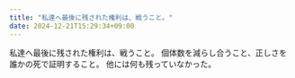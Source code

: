 ```yaml
---
title: "私達へ最後に残された権利は、戦うこと。"
date: 2024-12-21T15:29:34+09:00
---
```

私達へ最後に残された権利は、戦うこと。
個体数を減らし合うこと、正しさを誰かの死で証明すること。
他には何も残っていなかった。
